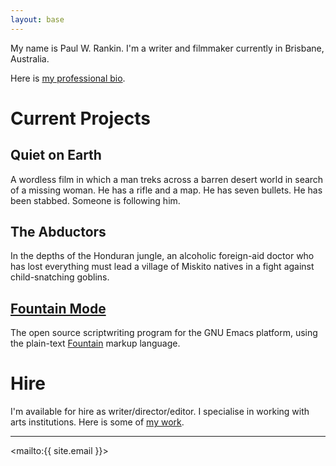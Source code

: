 ```yaml
---
layout: base
---
```


My name is Paul W. Rankin. I'm a writer and filmmaker currently in
Brisbane, Australia.

Here is [my professional bio](/bio/).

# Current Projects

## Quiet on Earth

A wordless film in which a man treks across a barren desert world in
search of a missing woman. He has a rifle and a map. He has seven
bullets. He has been stabbed. Someone is following him.

## The Abductors

In the depths of the Honduran jungle, an alcoholic foreign-aid doctor
who has lost everything must lead a village of Miskito natives in a
fight against child-snatching goblins.

## [Fountain Mode]

The open source scriptwriting program for the GNU Emacs platform, using
the plain-text [Fountain] markup language.

# Hire

I'm available for hire as writer/director/editor. I specialise in
working with arts institutions. Here is some of [my&nbsp;work](/work/).

---

<mailto:{{ site.email }}>

[fountain mode]: https://fountain-mode.org/
[fountain]: https://fountain.io/
